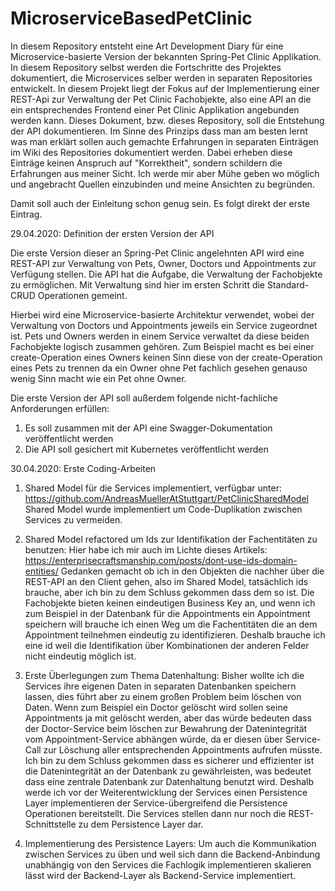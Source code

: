 # MicroserviceBasedPetClinic
In diesem Repository entsteht eine Art Development Diary für eine Microservice-basierte Version der bekannten Spring-Pet Clinic 
Applikation. In diesem Repository selbst werden die Fortschritte des Projektes dokumentiert, die Microservices selber werden in 
separaten Repositories entwickelt. In diesem Projekt liegt der Fokus auf der Implementierung einer REST-Api zur Verwaltung der Pet Clinic 
Fachobjekte, also eine API an die ein entsprechendes Frontend einer Pet Clinic Applikation angebunden werden kann. Dieses Dokument, bzw. 
dieses Repository, soll die Entstehung der API dokumentieren. Im Sinne des Prinzips dass man am besten lernt was man erklärt sollen auch 
gemachte Erfahrungen in separaten Einträgen im Wiki des Repositories dokumentiert werden. Dabei erheben diese Einträge keinen Anspruch 
auf "Korrektheit", sondern schildern die Erfahrungen aus meiner Sicht. Ich werde mir aber Mühe geben wo möglich und angebracht Quellen 
einzubinden und meine Ansichten zu begründen. 

Damit soll auch der Einleitung schon genug sein. Es folgt direkt der erste Eintrag.

29.04.2020: Definition der ersten Version der API

Die erste Version dieser an Spring-Pet Clinic angelehnten API wird eine REST-API zur Verwaltung von Pets, Owner, Doctors und Appointments 
zur Verfügung stellen. Die API hat die Aufgabe, die Verwaltung der Fachobjekte zu ermöglichen. Mit Verwaltung sind hier im ersten Schritt 
die Standard-CRUD Operationen gemeint.

Hierbei wird eine Microservice-basierte Architektur verwendet, wobei der Verwaltung von Doctors und Appointments jeweils ein Service 
zugeordnet ist. Pets und Owners werden in einem Service verwaltet da diese beiden Fachobjekte logisch zusammen gehören. Zum Beispiel 
macht es bei einer create-Operation eines Owners keinen Sinn diese von der create-Operation eines Pets zu trennen da ein Owner ohne Pet 
fachlich gesehen genauso wenig Sinn macht wie ein Pet ohne Owner.

Die erste Version der API soll außerdem folgende nicht-fachliche Anforderungen erfüllen:

1. Es soll zusammen mit der API eine Swagger-Dokumentation veröffentlicht werden
2. Die API soll gesichert mit Kubernetes veröffentlicht werden

30.04.2020: Erste Coding-Arbeiten

1. Shared Model für die Services implementiert, verfügbar unter: https://github.com/AndreasMuellerAtStuttgart/PetClinicSharedModel
Shared Model wurde implementiert um Code-Duplikation zwischen Services zu vermeiden. 

2. Shared Model refactored um Ids zur Identifikation der Fachentitäten zu benutzen: Hier habe ich mir auch im Lichte dieses Artikels: https://enterprisecraftsmanship.com/posts/dont-use-ids-domain-entities/ Gedanken gemacht ob ich in den Objekten die nachher über die REST-API an den Client gehen, also im Shared Model, tatsächlich ids brauche, aber ich bin zu dem Schluss gekommen dass dem so ist. Die Fachobjekte bieten keinen eindeutigen Business Key an, und wenn ich zum Beispiel in der Datenbank für die Appointments ein Appointment speichern will brauche ich einen Weg um die Fachentitäten die an dem Appointment teilnehmen eindeutig zu identifizieren. Deshalb brauche ich eine id weil die Identifikation über Kombinationen der anderen Felder nicht eindeutig möglich ist.

3. Erste Überlegungen zum Thema Datenhaltung: Bisher wollte ich die Services ihre eigenen Daten in separaten Datenbanken speichern lassen, dies führt aber zu einem großen Problem beim löschen von Daten. Wenn zum Beispiel ein Doctor gelöscht wird sollen seine Appointments ja mit gelöscht werden, aber das würde bedeuten dass der Doctor-Service beim löschen zur Bewahrung der Datenintegrität vom Appointment-Service abhängen würde, da er diesen über Service-Call zur Löschung aller entsprechenden Appointments aufrufen müsste. Ich bin zu dem Schluss gekommen dass es sicherer und effizienter ist die Datenintegrität an der Datenbank zu gewährleisten, was bedeutet dass eine zentrale Datenbank zur Datenhaltung benutzt wird. Deshalb werde ich vor der Weiterentwicklung der Services einen Persistence Layer implementieren der Service-übergreifend die Persistence Operationen bereitstellt. Die Services stellen dann nur noch die REST-Schnittstelle zu dem Persistence Layer dar. 

4. Implementierung des Persistence Layers: Um auch die Kommunikation zwischen Services zu üben und weil sich dann die Backend-Anbindung unabhängig von den Services die Fachlogik implementieren skalieren lässt wird der Backend-Layer als Backend-Service implementiert.
